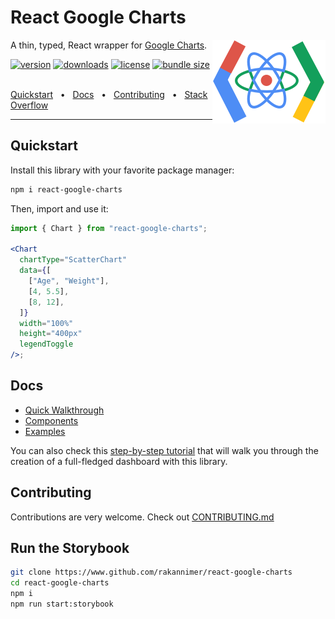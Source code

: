 # React Google Charts

<img align="right" alt="Logo" src="website/static/img/logo.png">

A thin, typed, React wrapper for [Google Charts](https://developers.google.com/chart/interactive/docs/reference).

[![version](https://img.shields.io/npm/v/react-google-charts.svg)](https://www.npmjs.com/package/react-google-charts)
[![downloads](https://img.shields.io/npm/dm/react-google-charts.svg)](https://www.npmjs.com/package/react-google-charts)
[![license](https://shields.io/badge/license-MIT-green)](http://opensource.org/licenses/MIT)
[![bundle size](https://img.shields.io/bundlephobia/minzip/react-google-charts.svg)](https://bundlephobia.com/result?p=react-google-charts)

<br />
<a href="#quickstart">Quickstart</a>
<span>&nbsp;&nbsp;•&nbsp;&nbsp;</span>
<a href="#docs">Docs</a>
<span>&nbsp;&nbsp;•&nbsp;&nbsp;</span>
<a href="#contributing">Contributing</a>
<span>&nbsp;&nbsp;•&nbsp;&nbsp;</span>
<a href="https://stackoverflow.com/questions/tagged/react-google-charts">Stack Overflow</a>
<br />
<hr />

## Quickstart

Install this library with your favorite package manager:

```bash
npm i react-google-charts
```

Then, import and use it:

```jsx
import { Chart } from "react-google-charts";

<Chart
  chartType="ScatterChart"
  data={[
    ["Age", "Weight"],
    [4, 5.5],
    [8, 12],
  ]}
  width="100%"
  height="400px"
  legendToggle
/>;
```

## Docs

- [Quick Walkthrough](https://react-google-charts.com/docs/quick-walkthrough)
- [Components](https://react-google-charts.com/components)
- [Examples](https://react-google-charts.com/examples)

You can also check this [step-by-step tutorial](https://cube.dev/blog/react-google-charts-dashboard/?ref=eco-react-google-charts) that will walk you through the creation of a full-fledged dashboard with this library.

## Contributing

Contributions are very welcome. Check out [CONTRIBUTING.md](CONTRIBUTING.md)

## Run the Storybook

```bash
git clone https://www.github.com/rakannimer/react-google-charts
cd react-google-charts
npm i
npm run start:storybook
```

